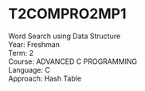 # T2COMPRO2MP1
Word Search using Data Structure<br/>
Year: Freshman<br/>
Term: 2<br/>
Course: ADVANCED C PROGRAMMING<br/>
Language: C<br/>
Approach: Hash Table